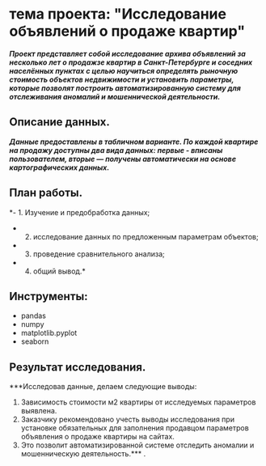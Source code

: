 
 # тема проекта: "Исследование объявлений о продаже квартир" 
 ***Проект представляет собой исследование архива объявлений за несколько лет о продажзе квартир в Санкт-Петербурге и соседних населённых пунктах с целью научиться определять рыночную стоимость объектов недвижимости и установить параметры, которые позволят построить автоматизированную систему для отслеживания аномалий и мошеннической деятельности.***
 ## Описание данных.
***Данные предоставлены в табличном варианте. По каждой квартире на продажу доступны два вида данных: первые - вписаны пользователем, вторые — получены автоматически на основе картографических данных.*** 
## План работы.
*- 1.	Изучение и предобработка данных;
- 2.	исследование данных по предложенным параметрам объектов;
- 3.	проведение сравнительного анализа;
- 4.	общий вывод.*
## Инструменты:
-	pandas 
-	 numpy 
-	matplotlib.pyplot 
-	seaborn
 ## Результат исследования.
***Исследовав данные, делаем следующие выводы:
1.	Зависимость стоимости м2 квартиры от исследуемых параметров выявлена.
2.	Заказчику рекомендовано учесть выводы исследования при установке обязательных для заполнения продавцом параметров объявления о продаже квартиры на сайтах.
3.	Это позволит автоматизированной системе отследить аномалии и мошенническую деятельность.*** .



